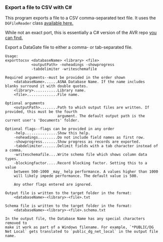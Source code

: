 ### Export a file to CSV with C#

This program exports a file to a CSV comma-separated text file.  It uses the `DGFileReader` class [available here.](https://github.com/ASNA/ASNA.DataGateHelper) 

While not an exact port, this is essentially a C# version of the AVR repo [you can find.](https://github.com/ASNA/avr-version-of-export-dg-to-csv) 

Export a DataGate file to either a comma- or tab-separated file.
 
    Usage:
    exporttocsv <databaseName> <library> <file> 
                <outputPath> -noheadings -showprogress 
                -tabdelimiter -writeschemafile

    Required arguments--must be provided in the order shown
        <databaseName>......ASNA Database Name. If the name includes blanks surround it with double quotes.
        <library>...........Library name.
        <file>..............File name.

    Optional arguments
        <outputPath>........Path to which output files are written. If provided, this must be the fourth
                            argument. The default output path is the current user's 'Documents' folder.

    Optional flags--flags can be provided in any order
        -help...............Show this help.
        -noheadings.........Do not include field names as first row.
        -showprogress.......Show progress as records are exported.
        -tabdelimiter.......Delimit fields with a tab character instead of a comma.
        -writeschemafile....Write schema file which shows column data types.
        -blockingfactor.....Record blocking factor. Setting this to a value 
        between 500-1000 _may_ help performance. A values higher than 1000 
        will likely impede performance. The default value is 500.

        Any other flags entered are ignored.

    Output file is written to the target folder in the format:
        <databaseName>-<library>-<file>.txt

    Schema file is written to the target folder in the format:
        <databaseName>-<library>-<file>.schema.txt

    In the output file, the Database Name has any special characters removed to 
    make it work as part of a Windows filename. For example, `*PUBLIC/DG Net Local` gets translated to `public_dg_net_local` in the output file name.
